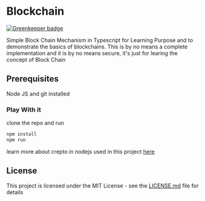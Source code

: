 # Blockchain

[![Greenkeeper badge](https://badges.greenkeeper.io/shekohex/blockchain.svg)](https://greenkeeper.io/)

Simple Block Chain Mechanism in Typescript for Learning Purpose and to demonstrate the basics of blockchains.
This is by no means a complete implementation and it is by no means secure, it's just for learing the concept of Block Chain

## Prerequisites

Node JS and git installed

### Play With it

clone the repo and run

```bash
npm install
npm run
```

learn more about crepto in nodejs used in this project [here](https://nodejs.org/api/crypto.html#crypto_class_hash)

## License

This project is licensed under the MIT License - see the [LICENSE.md](LICENSE.md) file for details